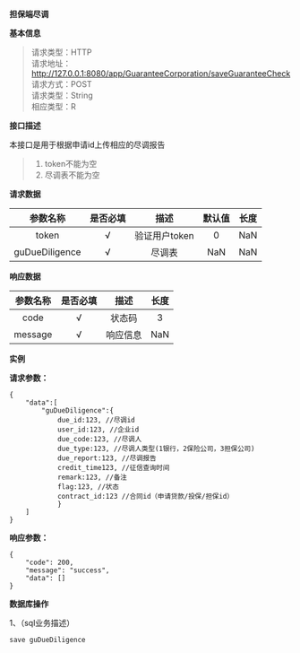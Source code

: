 **担保端尽调**


**基本信息**

>请求类型：HTTP</br>
>请求地址：http://127.0.0.1:8080/app/GuaranteeCorporation/saveGuaranteeCheck</br>
>请求方式：POST</br>
>请求类型：String</br>
>相应类型：R</br>

**接口描述**

本接口是用于根据申请id上传相应的尽调报告
>1. token不能为空
>2. 尽调表不能为空

**请求数据**

参数名称|是否必填|描述|默认值|长度
:-:|:-:|:-:|:-:|:-:
token|√|验证用户token|0|NaN|
guDueDiligence|√|尽调表|NaN|NaN|

**响应数据**

参数名称|是否必填|描述|长度
:-:|:-:|:-:|:-:
code|√|状态码|3|
message|√|响应信息|NaN|

**实例**

**请求参数：**

```
{
	"data":[
		"guDueDiligence":{
			due_id:123, //尽调id
			user_id:123, //企业id
			due_code:123, //尽调人
			due_type:123, //尽调人类型(1银行，2保险公司，3担保公司)
			due_report:123, //尽调报告
			credit_time123, //征信查询时间
			remark:123, //备注
			flag:123, //状态
			contract_id:123 //合同id（申请贷款/投保/担保id）
			}
	]
}
```

**响应参数：**

```
{
	"code": 200,
	"message": "success",
	"data": []
}
```
**数据库操作**

1、（sql业务描述）
```sql
save guDueDiligence
```